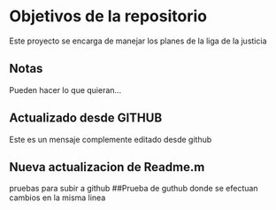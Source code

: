 # Objetivos de la repositorio

Este proyecto se encarga de manejar los planes de la liga de la justicia


## Notas
Pueden hacer lo que quieran...
## Actualizado desde GITHUB
Este es un mensaje complemente editado desde github
## Nueva actualizacion de Readme.m
pruebas para subir a github
##Prueba de guthub donde se efectuan cambios en la misma linea
